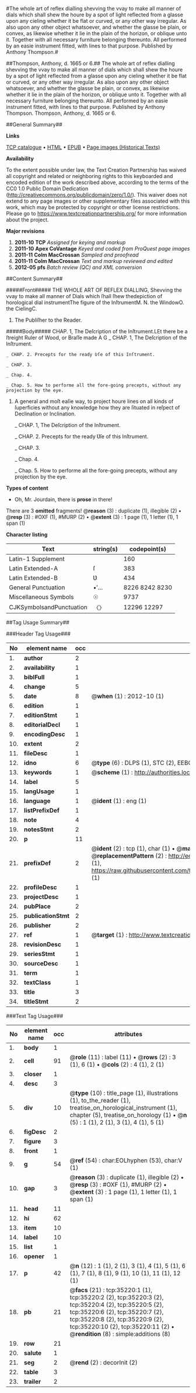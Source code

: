 #The whole art of reflex dialling shevving the vvay to make all manner of dials which shall shew the houre by a spot of light reflected from a glasse upon any cieling whether it be flat or curved, or any other way irregular. As also upon any other object whatsoever, and whether the glasse be plain, or convex, as likewise whether it lie in the plain of the horizon, or oblique unto it. Together with all necessary furniture belonging thereunto. All performed by an easie instrument fitted, with lines to that purpose. Published by Anthony Thompson.#

##Thompson, Anthony, d. 1665 or 6.##
The whole art of reflex dialling shevving the vvay to make all manner of dials which shall shew the houre by a spot of light reflected from a glasse upon any cieling whether it be flat or curved, or any other way irregular. As also upon any other object whatsoever, and whether the glasse be plain, or convex, as likewise whether it lie in the plain of the horizon, or oblique unto it. Together with all necessary furniture belonging thereunto. All performed by an easie instrument fitted, with lines to that purpose. Published by Anthony Thompson.
Thompson, Anthony, d. 1665 or 6.

##General Summary##

**Links**

[TCP catalogue](http://www.ota.ox.ac.uk/tcp/)  • 
[HTML](http://tei.it.ox.ac.uk/tcp/Texts-HTML/free/A64/A64580.html)  • 
[EPUB](http://tei.it.ox.ac.uk/tcp/Texts-EPUB/free/A64/A64580.epub) • 
[Page images (Historical Texts)](https://historicaltexts.jisc.ac.uk/eebo-99830766e)

**Availability**

To the extent possible under law, the Text Creation Partnership has waived all copyright and related or neighboring rights to this keyboarded and encoded edition of the work described above, according to the terms of the CC0 1.0 Public Domain Dedication (http://creativecommons.org/publicdomain/zero/1.0/). This waiver does not extend to any page images or other supplementary files associated with this work, which may be protected by copyright or other license restrictions. Please go to https://www.textcreationpartnership.org/ for more information about the project.

**Major revisions**

1. __2011-10__ __TCP__ *Assigned for keying and markup*
1. __2011-10__ __Apex CoVantage__ *Keyed and coded from ProQuest page images*
1. __2011-11__ __Colm MacCrossan__ *Sampled and proofread*
1. __2011-11__ __Colm MacCrossan__ *Text and markup reviewed and edited*
1. __2012-05__ __pfs__ *Batch review (QC) and XML conversion*

##Content Summary##

#####Front#####
THE WHOLE ART OF REFLEX DIALLING, Shevving the vvay to make all manner of Dials which ſhall ſhew thedepiction of horological dial instrumentThe figure of the InſtrumentM. N. the WindowO. the CielingC.
1. The Publiſher to the Reader.

#####Body#####
CHAP. 1, The Deſcription of the Inſtrument.LEt there be a ſtreight Ruler of Wood, or Braſſe made A G
    _ CHAP. 1, The Deſcription of the Inſtrument.

    _ CHAP. 2. Precepts for the ready Ʋſe of this Inſtrument.

    _ CHAP. 3.

    _ Chap. 4.

    _ Chap. 5. How to performe all the fore-going precepts, without any projection by the eye.

1. A general and moſt eaſie way, to project houre lines on all kinds of ſuperficies without any knowledge how they are ſituated in reſpect of Declination or Inclination.

    _ CHAP. 1, The Deſcription of the Inſtrument.

    _ CHAP. 2. Precepts for the ready Ʋſe of this Inſtrument.

    _ CHAP. 3.

    _ Chap. 4.

    _ Chap. 5. How to performe all the fore-going precepts, without any projection by the eye.

**Types of content**

  * Oh, Mr. Jourdain, there is **prose** in there!

There are 3 **omitted** fragments! 
 @__reason__ (3) : duplicate (1), illegible (2)  •  @__resp__ (3) : #OXF (1), #MURP (2)  •  @__extent__ (3) : 1 page (1), 1 letter (1), 1 span (1)

**Character listing**


|Text|string(s)|codepoint(s)|
|---|---|---|
|Latin-1 Supplement| |160|
|Latin Extended-A|ſ|383|
|Latin Extended-B|Ʋ|434|
|General Punctuation|•′…|8226 8242 8230|
|Miscellaneous Symbols|☉|9737|
|CJKSymbolsandPunctuation|〈〉|12296 12297|

##Tag Usage Summary##

###Header Tag Usage###

|No|element name|occ|attributes|
|---|---|---|---|
|1.|__author__|2||
|2.|__availability__|1||
|3.|__biblFull__|1||
|4.|__change__|5||
|5.|__date__|8| @__when__ (1) : 2012-10 (1)|
|6.|__edition__|1||
|7.|__editionStmt__|1||
|8.|__editorialDecl__|1||
|9.|__encodingDesc__|1||
|10.|__extent__|2||
|11.|__fileDesc__|1||
|12.|__idno__|6| @__type__ (6) : DLPS (1), STC (2), EEBO-CITATION (1), PROQUEST (1), VID (1)|
|13.|__keywords__|1| @__scheme__ (1) : http://authorities.loc.gov/ (1)|
|14.|__label__|5||
|15.|__langUsage__|1||
|16.|__language__|1| @__ident__ (1) : eng (1)|
|17.|__listPrefixDef__|1||
|18.|__note__|4||
|19.|__notesStmt__|2||
|20.|__p__|11||
|21.|__prefixDef__|2| @__ident__ (2) : tcp (1), char (1)  •  @__matchPattern__ (2) : ([0-9\-]+):([0-9IVX]+) (1), (.+) (1)  •  @__replacementPattern__ (2) : http://eebo.chadwyck.com/downloadtiff?vid=$1&page=$2 (1), https://raw.githubusercontent.com/textcreationpartnership/Texts/master/tcpchars.xml#$1 (1)|
|22.|__profileDesc__|1||
|23.|__projectDesc__|1||
|24.|__pubPlace__|2||
|25.|__publicationStmt__|2||
|26.|__publisher__|2||
|27.|__ref__|1| @__target__ (1) : http://www.textcreationpartnership.org/docs/. (1)|
|28.|__revisionDesc__|1||
|29.|__seriesStmt__|1||
|30.|__sourceDesc__|1||
|31.|__term__|1||
|32.|__textClass__|1||
|33.|__title__|3||
|34.|__titleStmt__|2||


###Text Tag Usage###

|No|element name|occ|attributes|
|---|---|---|---|
|1.|__body__|1||
|2.|__cell__|91| @__role__ (11) : label (11)  •  @__rows__ (2) : 3 (1), 6 (1)  •  @__cols__ (2) : 4 (1), 2 (1)|
|3.|__closer__|1||
|4.|__desc__|3||
|5.|__div__|10| @__type__ (10) : title_page (1), illustrations (1), to_the_reader (1), treatise_on_horological_instrument (1), chapter (5), treatise_on_horology (1)  •  @__n__ (5) : 1 (1), 2 (1), 3 (1), 4 (1), 5 (1)|
|6.|__figDesc__|2||
|7.|__figure__|3||
|8.|__front__|1||
|9.|__g__|54| @__ref__ (54) : char:EOLhyphen (53), char:V (1)|
|10.|__gap__|3| @__reason__ (3) : duplicate (1), illegible (2)  •  @__resp__ (3) : #OXF (1), #MURP (2)  •  @__extent__ (3) : 1 page (1), 1 letter (1), 1 span (1)|
|11.|__head__|11||
|12.|__hi__|62||
|13.|__item__|10||
|14.|__label__|10||
|15.|__list__|1||
|16.|__opener__|1||
|17.|__p__|42| @__n__ (12) : 1 (1), 2 (1), 3 (1), 4 (1), 5 (1), 6 (1), 7 (1), 8 (1), 9 (1), 10 (1), 11 (1), 12 (1)|
|18.|__pb__|21| @__facs__ (21) : tcp:35220:1 (1), tcp:35220:2 (2), tcp:35220:3 (2), tcp:35220:4 (2), tcp:35220:5 (2), tcp:35220:6 (2), tcp:35220:7 (2), tcp:35220:8 (2), tcp:35220:9 (2), tcp:35220:10 (2), tcp:35220:11 (2)  •  @__rendition__ (8) : simple:additions (8)|
|19.|__row__|21||
|20.|__salute__|1||
|21.|__seg__|2| @__rend__ (2) : decorInit (2)|
|22.|__table__|3||
|23.|__trailer__|2||
